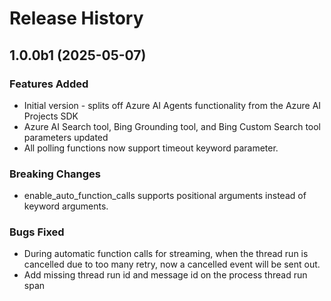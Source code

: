 # Release History

## 1.0.0b1 (2025-05-07)

### Features Added

- Initial version - splits off Azure AI Agents functionality from the Azure AI Projects SDK
- Azure AI Search tool, Bing Grounding tool, and Bing Custom Search tool parameters updated
- All polling functions now support timeout keyword parameter.

### Breaking Changes

- enable_auto_function_calls supports positional arguments instead of keyword arguments.
  
### Bugs Fixed

- During automatic function calls for streaming, when the thread run is cancelled due to too many retry, now a cancelled event will be sent out.
- Add missing thread run id and message id on the process thread run span
